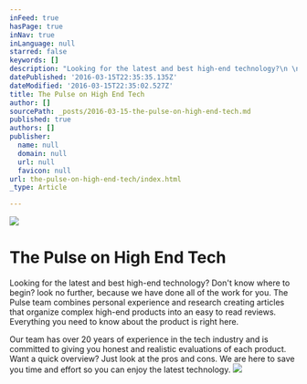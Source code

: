 ```yaml
---
inFeed: true
hasPage: true
inNav: true
inLanguage: null
starred: false
keywords: []
description: "Looking for the latest and best high-end technology?\n \nDon’t know where to begin? look no further, because we have done all of the work for you. The Pulse team combines personal experience and research creating articles that organize complex high-end products into an easy to read reviews. Everything you need to know about the product is right here."
datePublished: '2016-03-15T22:35:35.135Z'
dateModified: '2016-03-15T22:35:02.527Z'
title: The Pulse on High End Tech
author: []
sourcePath: _posts/2016-03-15-the-pulse-on-high-end-tech.md
published: true
authors: []
publisher:
  name: null
  domain: null
  url: null
  favicon: null
url: the-pulse-on-high-end-tech/index.html
_type: Article

---
```

![](https://the-grid-user-content.s3-us-west-2.amazonaws.com/9f42c402-305f-497b-8241-4fd917fe800a.jpg)

# The Pulse on High End Tech

Looking for the latest and best high-end technology?
Don't know where to begin? look no further, because we have done all of the work for you. The Pulse team combines personal experience and research creating articles that organize complex high-end products into an easy to read reviews. Everything you need to know about the product is right here.

Our team has over 20 years of experience in the tech industry and is committed to giving you honest and realistic evaluations of each product. Want a quick overview? Just look at the pros and cons. We are here to save you time and effort so you can enjoy the latest technology.
![](https://the-grid-user-content.s3-us-west-2.amazonaws.com/66c34941-869c-4928-bbfa-f9e8af3c515d.gif)
